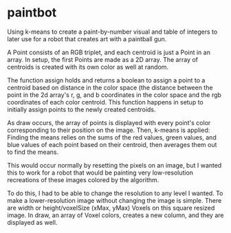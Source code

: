 # paintbot
Using k-means to create a paint-by-number visual and table of integers to later use for a robot that creates art with a paintball gun.


A Point consists of an RGB triplet, and each centroid is just a Point in an array. In setup, the first Points are made as a 2D array. The array of centroids is created with its own color as well at random.

The function assign holds and returns a boolean to assign a point to a centroid based on distance in the color space (the distance between the point in the 2d array's r, g, and b coordinates in the color space and the rgb coordinates of each color centroid. This function happens in setup to initially assign points to the newly created centroids. 

As draw occurs, the array of points is displayed with every point's color corresponding to their position on the image. 
Then, k-means is applied: 
Finding the means relies on the sums of the red values, green values, and blue values of each point based on their centroid, then averages them out to find the means. 

This would occur normally by resetting the pixels on an image, but I wanted this to work for a robot that would be painting very low-resolution recreations of these images colored by the algorithm. 

To do this, I had to be able to change the resolution to any level I wanted. 
To make a lower-resolution image without changing the image is simple. There are width or height/voxelSize (xMax, yMax) Voxels on this square resized image. In draw, an array of Voxel colors, creates a new column, and they are displayed as well. 

